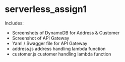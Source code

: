 # serverless_assign1

Includes:
- Screenshots of DynamoDB for Address & Customer
- Screenshot of API Gateway
- Yaml / Swagger file for API Gateway
- address.js address handling lambda function
- customer.js customer handling lambda function



